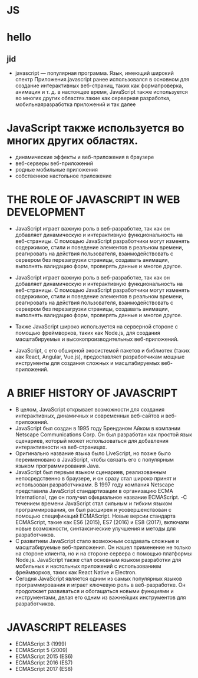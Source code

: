 # JS
# hello
## jid

 - javascript — популярная программа. Язык, имеющий широкий спектр Приложения.javascript ранее использовался в основном для создание интерактивных веб-страниц, таких как формапроверка, анимация и т. д. в настоящее время, JavaScript также используется во многих других областях.такие как серверная разработка, мобильнаяразработка приложений и так далее

# JavaScript также используется во многих других областях.
- динамические эффекты и веб-приложения в браузере
- веб-серверы веб-приложений
- родные мобильные приложения
- собственное настольное приложение
#   THE ROLE OF JAVASCRIPT IN WEB DEVELOPMENT
- JavaScript играет важную роль в веб-разработке, так как он добавляет динамическую и интерактивную функциональность на веб-страницы. С помощью JavaScript разработчики могут изменять содержимое, стили и поведение элементов в реальном времени, реагировать на действия пользователя, взаимодействовать с сервером без перезагрузки страницы, создавать анимации, выполнять валидацию форм, проверять данные и многое другое.


- JavaScript играет важную роль в веб-разработке, так как он добавляет динамическую и интерактивную функциональность на веб-страницы. С помощью JavaScript разработчики могут изменять содержимое, стили и поведение элементов в реальном времени, реагировать на действия пользователя, взаимодействовать с сервером без перезагрузки страницы, создавать анимации, выполнять валидацию форм, проверять данные и многое другое.


- Также JavaScript широко используется на серверной стороне с помощью фреймворков, таких как Node.js, для создания масштабируемых и высокопроизводительных веб-приложений.


- JavaScript, с его обширной экосистемой пакетов и библиотек (таких как React, Angular, Vue.js), предоставляет разработчикам мощные инструменты для создания сложных и масштабируемых веб-приложений.

# A BRIEF HISTORY OF JAVASCRIPT
- В целом, JavaScript открывает возможности для создания интерактивных, динамичных и современных веб-сайтов и веб-приложений.
- JavaScript был создан в 1995 году Бренданом Айком в компании Netscape Communications Corp. Он был разработан как простой язык сценариев, который может использоваться для добавления интерактивности на веб-страницах.
- Оригинально название языка было LiveScript, но позже было переименовано в JavaScript, чтобы связать его с популярным языком программирования Java.
- JavaScript был первым языком сценариев, реализованным непосредственно в браузере, и он сразу стал широко принят и использован разработчиками. В 1997 году компания Netscape представила JavaScript стандартизации в организацию ECMA International, где он получил официальное название ECMAScript.
-С течением времени JavaScript стал сильным и гибким языком программирования, он был расширен и усовершенствован с помощью спецификаций ECMAScript. Новые версии стандарта ECMAScript, такие как ES6 (2015), ES7 (2016) и ES8 (2017), включали новые возможности, синтаксические улучшения и методы для разработчиков.
- С развитием JavaScript стало возможным создавать сложные и масштабируемые веб-приложения. Он нашел применение не только на стороне клиента, но и на стороне сервера с помощью платформы Node.js. JavaScript также стал основным языком разработки для мобильных и настольных приложений с использованием фреймворков, таких как React Native и Electron.
- Сегодня JavaScript является одним из самых популярных языков программирования и играет ключевую роль в веб-разработке. Он продолжает развиваться и обогащаться новыми функциями и инструментами, делая его одним из важнейших инструментов для разработчиков.


# JAVASCRIPT RELEASES 
-  ECMAScript 3 (1999)
- ECMAScript 5 (2009)
- ECMAScript 2015 (ES6)
- ECMAScript 2016 (ES7)
- ECMAScript 2017 (ES8)